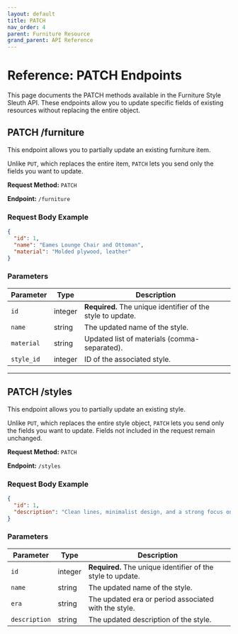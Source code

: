 ```yaml
---
layout: default
title: PATCH
nav_order: 4
parent: Furniture Resource
grand_parent: API Reference
---
```



# Reference: PATCH Endpoints

This page documents the PATCH methods available in the Furniture Style Sleuth API. These endpoints allow you to update specific fields of existing resources without replacing the entire object.

## PATCH /furniture

This endpoint allows you to partially update an existing furniture item.

Unlike `PUT`, which replaces the entire item, `PATCH` lets you send only the fields you want to update.

**Request Method:** `PATCH`

**Endpoint:** `/furniture`

### Request Body Example

```json
{
  "id": 1,
  "name": "Eames Lounge Chair and Ottoman",
  "material": "Molded plywood, leather"
}
```

### Parameters

| Parameter    | Type     | Description                                                                                         |
|--------------|----------|-----------------------------------------------------------------------------------------------------|
| `id`         | integer  | **Required.** The unique identifier of the style to update.                                         |
| `name`       | string   | The updated name of the style.                                                                      |
| `material`        | string   | Updated list of materials (comma-separated).                                                |
| `style_id`| integer   | ID of the associated style.  |

---

## PATCH /styles

This endpoint allows you to partially update an existing style.

Unlike `PUT`, which replaces the entire style object, `PATCH` lets you send only the fields you want to update. Fields not included in the request remain unchanged.

**Request Method:** `PATCH`

**Endpoint:** `/styles`

### Request Body Example

```json
{
  "id": 1,
  "description": "Clean lines, minimalist design, and a strong focus on functionality, often incorporating organic and geometric forms."
}
```

### Parameters

| Parameter     | Type     | Description                                                                                         |
|---------------|----------|-----------------------------------------------------------------------------------------------------|
| `id`          | integer  | **Required.** The unique identifier of the style to update.                                         |
| `name`        | string   | The updated name of the style.                                                                      |
| `era`         | string   | The updated era or period associated with the style.                                                |
| `description` | string   | The updated description of the style.                                                               |
